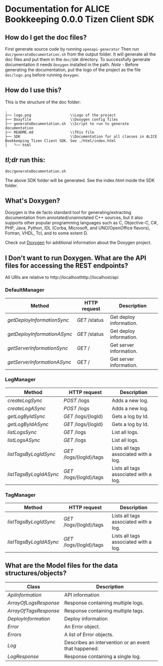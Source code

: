 # Documentation for ALICE Bookkeeping 0.0.0 Tizen Client SDK

## How do I get the doc files?
First generate source code by running `openapi-generator`
Then run `doc/generateDocumentation.sh` from the output folder. It will generate all the doc files and put them in the `doc/SDK` directory.
To successfully generate documentation it needs `Doxygen` installed in the path.
*Note* - Before generating the documentation, put the logo of the project as the file `doc/logo.png` before running `doxygen`.


## How do I use this?
This is the structure of the doc folder:

```
.
├── logo.png                  \\Logo of the project
├── Doxyfile                  \\Doxygen config files
├── generateDocumentation.sh  \\Script to run to generate documentation
├── README.md                 \\This file
├── SDK                       \\Documentation for all classes in ALICE Bookkeeping Tizen Client SDK. See ./html/index.html
│   └── html

```

## *tl;dr* run this:

```
doc/generateDocumentation.sh
```

The above SDK folder will be generated. See the index.html inside the SDK folder.


## What's Doxygen?
Doxygen is the de facto standard tool for generating/extracting documentation from annotated/unannotated C++ sources, but it also supports other popular programming languages such as C, Objective-C, C#, PHP, Java, Python, IDL (Corba, Microsoft, and UNO/OpenOffice flavors), Fortran, VHDL, Tcl, and to some extent D.

Check out [Doxygen](https://www.doxygen.org/) for additional information about the Doxygen project.

## I Don't want to run Doxygen. What are the API files for accessing the REST endpoints?
All URIs are relative to http://localhosthttp://localhost/api

### DefaultManager
Method | HTTP request | Description
------------- | ------------- | -------------
*getDeployInformationSync* | *GET* /status | Get deploy information.
*getDeployInformationASync* | *GET* /status | Get deploy information.
*getServerInformationSync* | *GET* / | Get server information.
*getServerInformationASync* | *GET* / | Get server information.

### LogManager
Method | HTTP request | Description
------------- | ------------- | -------------
*createLogSync* | *POST* /logs | Adds a new log.
*createLogASync* | *POST* /logs | Adds a new log.
*getLogByIdSync* | *GET* /logs/{logId} | Gets a log by Id.
*getLogByIdASync* | *GET* /logs/{logId} | Gets a log by Id.
*listLogsSync* | *GET* /logs | List all logs.
*listLogsASync* | *GET* /logs | List all logs.
*listTagsByLogIdSync* | *GET* /logs/{logId}/tags | Lists all tags associated with a log.
*listTagsByLogIdASync* | *GET* /logs/{logId}/tags | Lists all tags associated with a log.

### TagManager
Method | HTTP request | Description
------------- | ------------- | -------------
*listTagsByLogIdSync* | *GET* /logs/{logId}/tags | Lists all tags associated with a log.
*listTagsByLogIdASync* | *GET* /logs/{logId}/tags | Lists all tags associated with a log.


## What are the Model files for the data structures/objects?
Class | Description
------------- | -------------
 *ApiInformation* | API information
 *ArrayOfLogsResponse* | Response containing multiple logs.
 *ArrayOfTagsResponse* | Response containing multiple tags.
 *DeployInformation* | Deploy information
 *Error* | An Error object.
 *Errors* | A list of Error objects.
 *Log* | Describes an intervention or an event that happened.
 *LogResponse* | Response containing a single log.

